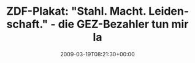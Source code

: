 ---
retweeted: false
source: <a href="http://twitter.com" rel="nofollow">Twitter Web Client</a>
entities:
  hashtags: []
  symbols: []
  user_mentions: []
  urls: []
display_text_range:
- '0'
- '90'
favorite_count: '0'
id_str: '1353344985'
truncated: false
retweet_count: '0'
id: '1353344985'
created_at: Thu Mar 19 08:21:30 +0000 2009
favorited: false
full_text: 'ZDF-Plakat: "Stahl. Macht. Leidenschaft." - die GEZ-Bezahler tun mir langsam
  richtig leid.'
lang: de
tags:
- pesos/twitter
date: '2009-03-19T08:21:30+00:00'
src: https://twitter.com/bascht/status/1353344985
original_url: https://twitter.com/bascht/status/1353344985
type: twitter_tweet
text: 'ZDF-Plakat: "Stahl. Macht. Leidenschaft." - die GEZ-Bezahler tun mir langsam
  richtig leid.'
title: 'ZDF-Plakat: "Stahl. Macht. Leidenschaft." - die GEZ-Bezahler tun mir la'

---
